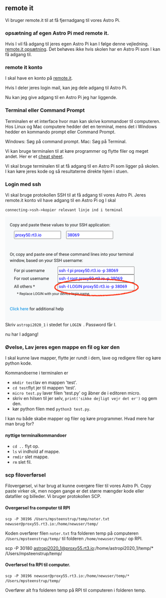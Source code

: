 
## remote it
Vi bruger remote.it til at få fjernadgang til vores Astro Pi.

### opsætning af egen Astro Pi med remote it.
Hvis I vil få adgang til jeres egen Astro Pi kan I følge denne vejledning.
[remote.it opsætning](https://magpi.raspberrypi.org/articles/remote-access-your-raspberry-pi-securely). Det behøves ikke hvis skolen har en Astro Pi som I kan få adgang til.

### remote it konto
I skal have en konto på [remote.it](remote.it).

Hvis I deler jeres login mail, kan jeg dele adgang til Astro Pi.

Nu kan jeg give adgang til en Astro Pi jeg har liggende.

### Terminal eller Command Prompt
Terminalen er et interface hvor man kan skrive kommandoer til computeren. Hos Linux og Mac computere hedder det en terminal, mens det i Windows hedder en kommando prompt eller Command Prompt.

Windows: Søg på command prompt.
Mac: Søg på Terminal.

Vi kan bruge terminalen til at køre programmer og flytte filer og meget andet. Her er et [cheat sheet](https://www.makeuseof.com/tag/mac-terminal-commands-cheat-sheet/).

Vi skal bruge terminalen til at få adgang til en Astro Pi som ligger på skolen. I kan køre jeres kode og så resultaterne direkte hjem i stuen.

### Login med ssh
Vi skal bruge protokollen SSH til at få adgang til vores Astro Pi. Jeres remote.it konto vil have adgang til en Astro Pi og I skal
```
connecting->ssh->kopier relevant linje ind i terminal
```
![ssh](/materiale/billeder/ssh.png)
Skriv ```astropi2020_1``` i stedet for ```LOGIN ```.
Password får I.

nu har I adgang!

### Øvelse, Lav jeres egen mappe en fil og kør den
I skal kunne lave mapper, flytte jer rundt i dem, lave og redigere filer og køre python kode.

Kommandoerne i terminalen er
* ```mkdir test```lav en mappen 'test'.
* ```cd test```flyt jer til mappen 'test'.
* ```micro test.py``` laver filen 'test.py' og åbner de i editoren micro.
* skriv en hilsen til jer selv, ```print('sikke dejligt vejr det er')``` og gem den.
* kør python filen med ```python3 test.py```.

I kan nu både skabe mapper og filer og køre programmer. Hvad mere har man brug for?

#### nyttige terminalkommandoer
* ```cd ..``` flyt op.
* ```ls``` vi indhold af mappe.
* ```rmdir``` slet mappe.
* ```rm``` slet fil.

### scp filoverførsel
Filovergørsel, vi har brug at kunne overgøre filer til vores Astro Pi. Copy paste virker ok, men nogen gange er det større mængder kode eller datafiler og billeder.  Vi bruger protokollen SCP.

#### Overgørsel fra computer til RPI
```
scp -P 30196 /Users/mpsteenstrup/temp/noter.txt newuser@proxy55.rt3.io:/home/newuser/temp/
```
Koden overfører filen ```noter.txt``` fra folderen temp på computeren ```/Users/mpsteenstrup/temp/``` til folderen ```/home/newuser/temp/``` op RPI.

scp -P 30180 astropi2020_1@proxy55.rt3.io:/home/astropi2020_1/temp/* /Users/mpsteenstrup/temp/



#### Overførsel fra RPI til computer.
```
scp -P 30196 newuser@proxy55.rt3.io:/home/newuser/temp/* /Users/mpsteenstrup/temp/
```
Overfører alt fra folderen temp på RPI til computeren i folderen temp.
